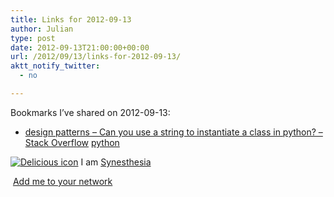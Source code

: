 ```yaml
---
title: Links for 2012-09-13
author: Julian
type: post
date: 2012-09-13T21:00:00+00:00
url: /2012/09/13/links-for-2012-09-13/
aktt_notify_twitter:
  - no

---
```

Bookmarks I&#8217;ve shared on 2012-09-13:

  * [design patterns &#8211; Can you use a string to instantiate a class in python? &#8211; Stack Overflow][1] 
    [python][2] </li> </ul> 
    
    <p class="deliciouslink">
      <a href="https://del.icio.us/synesthesia" title="See all my bookmarks on del.icio.us"><img src="https://www.synesthesia.co.uk/images/deliciousicon.jpg" alt="Delicious icon" /></a>&nbsp;I am <a href="https://del.icio.us/synesthesia" title="See all my bookmarks on del.icio.us">Synesthesia</a>
    </p>
    
    <p class="deliciouslink">
      <a href="https://del.icio.us/network?add=synesthesia" title="Add me to your del.icio.us network"><img src="https://www.synesthesia.co.uk/images/add.gif" alt="" /></a>&nbsp;<a href="https://del.icio.us/network?add=synesthesia" title="Add me to your del.icio.us network">Add me to your network</a>
    </p>

 [1]: https://stackoverflow.com/questions/553784/can-you-use-a-string-to-instantiate-a-class-in-python
 [2]: https://www.delicious.com/synesthesia/python